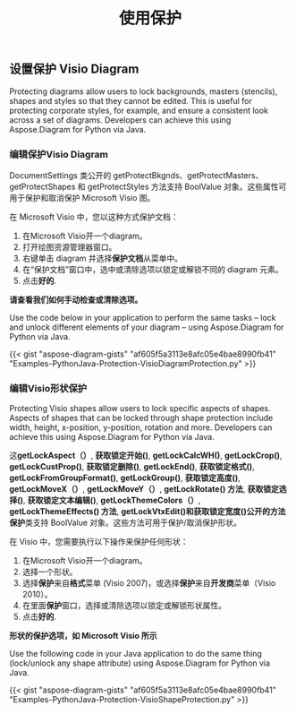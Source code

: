 ﻿---
title: 使用保护
type: docs
weight: 90
url: /zh/python-java/working-with-protection/
---
## **设置保护 Visio Diagram**
Protecting diagrams allow users to lock backgrounds, masters (stencils), shapes and styles so that they cannot be edited. This is useful for protecting corporate styles, for example, and ensure a consistent look across a set of diagrams. Developers can achieve this using Aspose.Diagram for Python via Java.

### **编辑保护Visio Diagram**
DocumentSettings 类公开的 getProtectBkgnds、getProtectMasters、getProtectShapes 和 getProtectStyles 方法支持 BoolValue 对象。这些属性可用于保护和取消保护 Microsoft Visio 图。

在 Microsoft Visio 中，您以这种方式保护文档：

1. 在Microsoft Visio开一个diagram。
1. 打开绘图资源管理器窗口。
1. 右键单击 diagram 并选择**保护文档**从菜单中。
1. 在“保护文档”窗口中，选中或清除选项以锁定或解锁不同的 diagram 元素。
1. 点击**好的**.

**请查看我们如何手动检查或清除选项。** 

Use the code below in your application to perform the same tasks – lock and unlock different elements of your diagram – using Aspose.Diagram for Python via Java.

{{< gist "aspose-diagram-gists" "af605f5a3113e8afc05e4bae8990fb41" "Examples-PythonJava-Protection-VisioDiagramProtection.py" >}}

### **编辑Visio形状保护**
Protecting Visio shapes allow users to lock specific aspects of shapes. Aspects of shapes that can be locked through shape protection include width, height, x-position, y-position, rotation and more. Developers can achieve this using Aspose.Diagram for Python via Java.

这**getLockAspect（）**, **获取锁定开始()**, **getLockCalcWH()**, **getLockCrop()**, **getLockCustProp()**, **获取锁定删除()**, **getLockEnd()**, **获取锁定格式()**, **getLockFromGroupFormat()**, **getLockGroup()**, **获取锁定高度()**, **getLockMoveX（）**, **getLockMoveY（）**, **getLockRotate() 方法**, **获取锁定选择()**, **获取锁定文本编辑()**, **getLockThemeColors（）**, **getLockThemeEffects() 方法**, **getLockVtxEdit()**和**获取锁定宽度()**公开的方法**保护**类支持 BoolValue 对象。这些方法可用于保护/取消保护形状。

在 Visio 中，您需要执行以下操作来保护任何形状：

1. 在Microsoft Visio开一个diagram。
1. 选择一个形状。
1. 选择**保护**来自**格式**菜单 (Visio 2007)，或选择**保护**来自**开发商**菜单（Visio 2010）。
1. 在里面**保护**窗口，选择或清除选项以锁定或解锁形状属性。
1. 点击**好的**.

**形状的保护选项，如 Microsoft Visio 所示** 

Use the following code in your Java application to do the same thing (lock/unlock any shape attribute) using Aspose.Diagram for Python via Java.

{{< gist "aspose-diagram-gists" "af605f5a3113e8afc05e4bae8990fb41" "Examples-PythonJava-Protection-VisioShapeProtection.py" >}}
